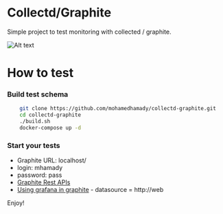 # Collectd/Graphite

Simple project to test monitoring with collected / graphite.

![Alt text](https://github.com/mohamedhamady/collectd-graphite/blob/master/demo.png)

# How to test

### Build test schema

```bash
    git clone https://github.com/mohamedhamady/collectd-graphite.git
    cd collectd-graphite
    ./build.sh
    docker-compose up -d
```

### Start your tests

- Graphite URL: localhost/
- login: mhamady
- password: pass
- [Graphite Rest APIs](https://github.com/brutasse/graphite-api/blob/master/docs/api.rst)
- [Using grafana in graphite]( http://docs.grafana.org/features/datasources/graphite/) - datasource = http://web

Enjoy!

